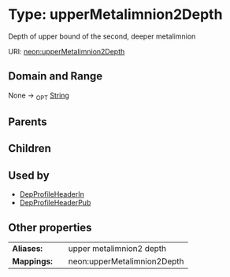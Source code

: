 
# Type: upperMetalimnion2Depth


Depth of upper bound of the second, deeper metalimnion

URI: [neon:upperMetalimnion2Depth](https://data.neonscience.org/upperMetalimnion2Depth)


## Domain and Range

None ->  <sub>OPT</sub> [String](types/String.md)

## Parents


## Children


## Used by

 * [DepProfileHeaderIn](DepProfileHeaderIn.md)
 * [DepProfileHeaderPub](DepProfileHeaderPub.md)

## Other properties

|  |  |  |
| --- | --- | --- |
| **Aliases:** | | upper metalimnion2 depth |
| **Mappings:** | | neon:upperMetalimnion2Depth |

